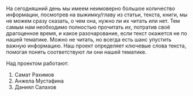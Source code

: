 На сегодняшний день мы имеем неимоверно большое количество информации, посмотрев на выжимку/главу из статьи, текста, книги, мы не можем сразу сказать, о чем она, нужно ли их читать или нет. Тем самым нам необходимо полностью прочитать их, потратив своё драгоценное время, и какое разочарование, если текст окажется не по нашей тематике. Можно не читать, но всегда есть шанс упустить важную информацию.
Наш проект определяет ключевые слова текста, помогая понять соответствуют ли они нашей тематике.

Над проектом работают:
1. Самат Рахимов
2. Анжела Мустафина
3. Даниял Салахов